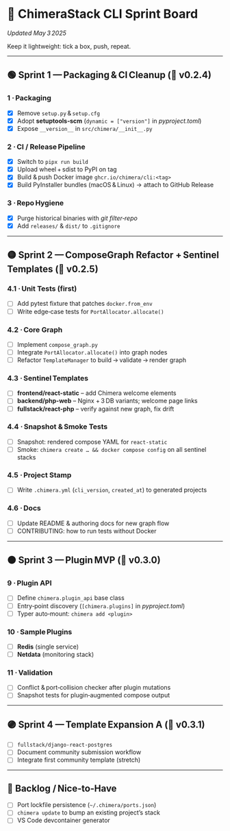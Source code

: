 # 📝 ChimeraStack CLI Sprint Board

_Updated May 3 2025_

Keep it lightweight: tick a box, push, repeat.

---

## 🟢 Sprint 1 — Packaging & CI Cleanup (🎯 v0.2.4)

### 1 · Packaging

- [x] Remove `setup.py` & `setup.cfg`
- [x] Adopt **setuptools‑scm** (`dynamic = ["version"]` in *pyproject.toml*)
- [x] Expose `__version__` in `src/chimera/__init__.py`

### 2 · CI / Release Pipeline

- [x] Switch to `pipx run build`
- [x] Upload wheel + sdist to PyPI on tag
- [x] Build & push Docker image `ghcr.io/chimera/cli:<tag>`
- [x] Build PyInstaller bundles (macOS & Linux) → attach to GitHub Release

### 3 · Repo Hygiene

- [x] Purge historical binaries with _git filter‑repo_
- [x] Add `releases/` & `dist/` to `.gitignore`

---

## 🟡 Sprint 2 — ComposeGraph Refactor + Sentinel Templates (🎯 v0.2.5)

### 4.1 · Unit Tests (first)

- [ ] Add pytest fixture that patches `docker.from_env`
- [ ] Write edge‑case tests for `PortAllocator.allocate()`

### 4.2 · Core Graph

- [ ] Implement `compose_graph.py`
- [ ] Integrate `PortAllocator.allocate()` into graph nodes
- [ ] Refactor `TemplateManager` to build → validate → render graph

### 4.3 · Sentinel Templates

- [ ] **frontend/react-static** – add Chimera welcome elements
- [ ] **backend/php-web** – Nginx + 3 DB variants; welcome page links
- [ ] **fullstack/react-php** – verify against new graph, fix drift

### 4.4 · Snapshot & Smoke Tests

- [ ] Snapshot: rendered compose YAML for `react-static`
- [ ] Smoke: `chimera create … && docker compose config` on all sentinel stacks

### 4.5 · Project Stamp

- [ ] Write `.chimera.yml` (`cli_version`, `created_at`) to generated projects

### 4.6 · Docs

- [ ] Update README & authoring docs for new graph flow
- [ ] CONTRIBUTING: how to run tests without Docker

---

## 🟠 Sprint 3 — Plugin MVP (🎯 v0.3.0)

### 9 · Plugin API

- [ ] Define `chimera.plugin_api` base class
- [ ] Entry‑point discovery (`[chimera.plugins]` in *pyproject.toml*)
- [ ] Typer auto‑mount: `chimera add <plugin>`

### 10 · Sample Plugins

- [ ] **Redis** (single service)
- [ ] **Netdata** (monitoring stack)

### 11 · Validation

- [ ] Conflict & port‑collision checker after plugin mutations
- [ ] Snapshot tests for plugin‑augmented compose output

---

## 🟣 Sprint 4 — Template Expansion A (🎯 v0.3.1)

- [ ] `fullstack/django-react-postgres`
- [ ] Document community submission workflow
- [ ] Integrate first community template (stretch)

---

## 🔮 Backlog / Nice‑to‑Have

- [ ] Port lockfile persistence (`~/.chimera/ports.json`)
- [ ] `chimera update` to bump an existing project’s stack
- [ ] VS Code devcontainer generator
